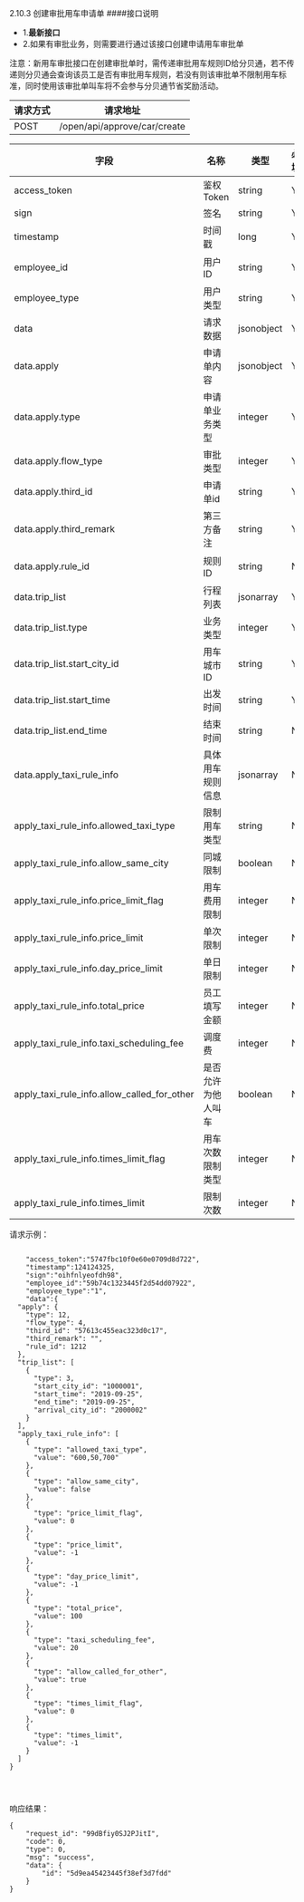2.10.3 创建审批用车申请单
####接口说明
- 1.**最新接口**
- 2.如果有审批业务，则需要进行通过该接口创建申请用车审批单

注意：新用车审批接口在创建审批单时，需传递审批用车规则ID给分贝通，若不传递则分贝通会查询该员工是否有审批用车规则，若没有则该审批单不限制用车标准，同时使用该审批单叫车将不会参与分贝通节省奖励活动。


| 请求方式 | 请求地址 |
| --- | --- |
| POST | /open/api/approve/car/create |

| 字段 | 名称 | 类型 | 必填 | 描述 |
| --- | --- | --- | --- | --- |
| access\_token | 鉴权Token | string | Y | 5747fbc10f0e60e0709d8d722 |
| sign | 签名 | string | Y | oihfnlyeofdh98 |
| timestamp | 时间戳 | long | Y | 13位时间戳  1241243250000 |
| employee\_id | 用户ID | string | Y | 分贝用户id或者第三方用户id,为创建人的ID|
| employee\_type | 用户类型 | string | Y |  类型，0为分贝用户，1为第三方用户 |
| data |  请求数据 | jsonobject | Y |请求数据
| data.apply | 申请单内容 | jsonobject | Y|申请单详细内容
| data.apply.type| 申请单业务类型 | integer | Y | 12 审批用车 |
| data.apply.flow\_type | 审批类型 | integer | Y | 固定为4 |
| data.apply.third\_id | 申请单id | string | Y | 第三方审批单id |
| data.apply.third\_remark | 第三方备注 | string | Y |详细备注信息
| data.apply.rule_id| 规则ID | string | N |根据公司ID查询规则信息。如果传递，则取rule_id内容
| data.trip\_list | 行程列表 | jsonarray | Y | 行程列表 |
| data.trip\_list.type | 业务类型 | integer | Y |用车类型 3.用车 |
| data.trip\_list.start\_city\_id | 用车城市ID | string | Y |城市ID 如:100001|
| data.trip\_list.start\_time | 出发时间 | string | Y | 行程开始日期 2019-12-13
| data.trip\_list.end\_time | 结束时间 | string | N | 行程结束日期 2019-12-23（
|data.apply_taxi_rule_info | 具体用车规则信息 | jsonarray | N |如果传递rule_id，则该字段值不需要填写，如果rule_id和apply_taxi_rule_info均传递，则取rule_id值|
|apply_taxi_rule_info.allowed_taxi_type | 限制用车类型| string | N | 为空则为不限制 
|apply_taxi_rule_info.allow_same_city |同城限制 | boolean | N | true,false |
|apply_taxi_rule_info.price_limit_flag | 用车费用限制| integer |N |0:不限制 1:限制 2:员工填写 |
|apply_taxi_rule_info.price_limit |单次限制 | integer | N |-1为不限制|
|apply_taxi_rule_info.day_price_limit |单日限制 | integer | N |-1为不限制|
|apply_taxi_rule_info.total_price |员工填写金额 | integer | N |如果限制类型字段price_limit_flag为员工填写，那么该值必填|
|apply_taxi_rule_info.taxi_scheduling_fee |调度费 | integer | N |（-1为不限制）【5，10，15，20】|
|apply_taxi_rule_info.allow_called_for_other |是否允许为他人叫车 | boolean | N |true,false|
|apply_taxi_rule_info.times_limit_flag |用车次数限制类型| integer | N |0:不限制 1:限制 2:员工填写|
|apply_taxi_rule_info.times_limit |限制次数| integer | N |-1:不限制,次数：3|



请求示例：

```

    "access_token":"5747fbc10f0e60e0709d8d722",
    "timestamp":124124325,
    "sign":"oihfnlyeofdh98",
    "employee_id":"59b74c1323445f2d54dd07922",
    "employee_type":"1",
    "data":{
  "apply": {
    "type": 12,
    "flow_type": 4,
    "third_id": "57613c455eac323d0c17",
    "third_remark": "",
    "rule_id": 1212
  },
  "trip_list": [
    {
      "type": 3,
      "start_city_id": "1000001",
      "start_time": "2019-09-25",
      "end_time": "2019-09-25",
      "arrival_city_id": "2000002"
    }
  ],
  "apply_taxi_rule_info": [
    {
      "type": "allowed_taxi_type",
      "value": "600,50,700"
    },
    {
      "type": "allow_same_city",
      "value": false
    },
    {
      "type": "price_limit_flag",
      "value": 0
    },
    {
      "type": "price_limit",
      "value": -1
    },
    {
      "type": "day_price_limit",
      "value": -1
    },
    {
      "type": "total_price",
      "value": 100
    },
    {
      "type": "taxi_scheduling_fee",
      "value": 20
    },
    {
      "type": "allow_called_for_other",
      "value": true
    },
    {
      "type": "times_limit_flag",
      "value": 0
    },
    {
      "type": "times_limit",
      "value": -1
    }
  ]
}




```

响应结果：

```
{
    "request_id": "99dBfiy0SJ2PJitI",
    "code": 0,
    "type": 0,
    "msg": "success",
    "data": {
        "id": "5d9ea45423445f38ef3d7fdd"
    }
}

```



